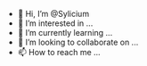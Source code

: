 - 👋 Hi, I’m @Sylicium
- 👀 I’m interested in ...
- 🌱 I’m currently learning ...
- 💞️ I’m looking to collaborate on ...
- 📫 How to reach me ...

<!---
Sylicium/Sylicium is a ✨ special ✨ repository because its `README.md` (this file) appears on your GitHub profile.
You can click the Preview link to take a look at your changes.
--->
